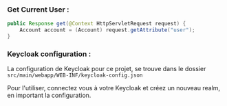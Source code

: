 ### Get Current User :
```java
public Response get(@Context HttpServletRequest request) {
    Account account = (Account) request.getAttribute("user");
}
```

### Keycloak configuration :

La configuration de Keycloak pour ce projet, se trouve dans le dossier `src/main/webapp/WEB-INF/keycloak-config.json`

Pour l'utiliser, connectez vous à votre Keycloak et créez un nouveau realm, en important la configuration.
